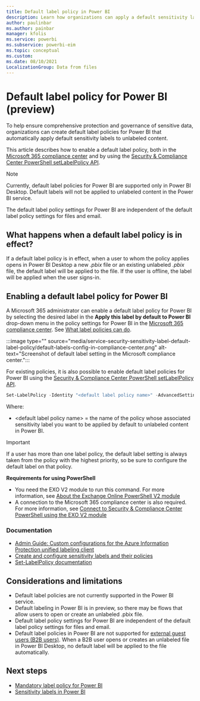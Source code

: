 ```yaml
---
title: Default label policy in Power BI
description: Learn how organizations can apply a default sensitivity label on their unlabeled Power BI content
author: paulinbar
ms.author: painbar
manager: kfolis
ms.service: powerbi
ms.subservice: powerbi-eim
ms.topic: conceptual
ms.custom:
ms.date: 08/10/2021
LocalizationGroup: Data from files
---
```

# Default label policy for Power BI (preview)

To help ensure comprehensive protection and governance of sensitive data, organizations can create default label policies for Power BI that automatically apply default sensitivity labels to unlabeled content.

This article describes how to enable a default label policy, both in the [Microsoft 365 compliance center](https://compliance.microsoft.com/informationprotection) and by using the [Security & Compliance Center PowerShell setLabelPolicy API](/powershell/module/exchange/set-labelpolicy).

>[!NOTE]
> Currently, default label policies for Power BI are supported only in Power BI Desktop. Default labels will not be applied to unlabeled content in the Power BI service.
>
> The default label policy settings for Power BI are independent of the default label policy settings for files and email.

## What happens when a default label policy is in effect?

If a default label policy is in effect, when a user to whom the policy applies opens in Power BI Desktop a new *.pbix* file or an existing unlabeled *.pbix* file, the default label will be applied to the file. If the user is offline, the label will be applied when the user signs-in.

## Enabling a default label policy for Power BI

A Microsoft 365 administrator can enable a default label policy for Power BI by selecting the desired label in the **Apply this label by default to Power BI** drop-down menu in the policy settings for Power BI in the [Microsoft 365 compliance center](https://compliance.microsoft.com/informationprotection). See [What label policies can do](/microsoft-365/compliance/sensitivity-labels#what-label-policies-can-do).

:::image type="" source="media/service-security-sensitivity-label-default-label-policy/default-labels-config-in-compliance-center.png" alt-text="Screenshot of default label setting in the Microsoft compliance center.":::

For existing policies, it is also possible to enable default label policies for Power BI using the [Security & Compliance Center PowerShell setLabelPolicy API](/powershell/module/exchange/set-labelpolicy).

```powershell
Set-LabelPolicy -Identity "<default label policy name>" -AdvancedSettings @{powerbidefaultlabelid="<LabelId>"}
```
Where:

* &lt;default label policy name&gt; = the name of the policy whose associated sensitivity label you want to be applied by default to unlabeled content in Power BI.

>[!IMPORTANT]
>If a user has more than one label policy, the default label setting is always taken from the policy with the highest priority, so be sure to configure the default label on that policy.

**Requirements for using PowerShell**
 
* You need the EXO V2 module to run this command. For more information, see [About the Exchange Online PowerShell V2 module](/powershell/exchange/exchange-online-powershell-v2#install-and-maintain-the-exo-v2-module)
* A connection to the Microsoft 365 compliance center is also required. For more information, see [Connect to Security & Compliance Center PowerShell using the EXO V2 module](/powershell/exchange/connect-to-scc-powershell)

### Documentation

* [Admin Guide: Custom configurations for the Azure Information Protection unified labeling client](/azure/information-protection/rms-client/clientv2-admin-guide-customizations#available-advanced-settings-for-labels)
* [Create and configure sensitivity labels and their policies](/microsoft-365/compliance/create-sensitivity-labels#use-powershell-for-sensitivity-labels-and-their-policies)
* [Set-LabelPolicy documentation](/powershell/module/exchange/set-labelpolicy)

## Considerations and limitations
* Default label policies are not currently supported in the Power BI service.
* Default labeling in Power BI is in preview, so there may be flows that allow users to open or create an unlabeled .pbix file.
* Default label policy settings for Power BI are independent of the default label policy settings for files and email.
* Default label policies in Power BI are not supported for [external guest users (B2B users)](service-admin-azure-ad-b2b.md). When a B2B user opens or creates an unlabeled file in Power BI Desktop, no default label will be applied to the file automatically.

## Next steps

* [Mandatory label policy for Power BI](service-security-sensitivity-label-mandatory-label-policy.md)
* [Sensitivity labels in Power BI](service-security-sensitivity-label-overview.md)